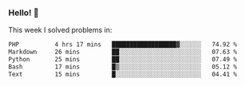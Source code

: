 ### Hello! 👋

This week I solved problems in:

<!--START_SECTION:waka-->

```txt
PHP          4 hrs 17 mins   ██████████████████▓░░░░░░   74.92 %
Markdown     26 mins         ██░░░░░░░░░░░░░░░░░░░░░░░   07.63 %
Python       25 mins         ██░░░░░░░░░░░░░░░░░░░░░░░   07.49 %
Bash         17 mins         █▒░░░░░░░░░░░░░░░░░░░░░░░   05.12 %
Text         15 mins         █░░░░░░░░░░░░░░░░░░░░░░░░   04.41 %
```

<!--END_SECTION:waka-->
